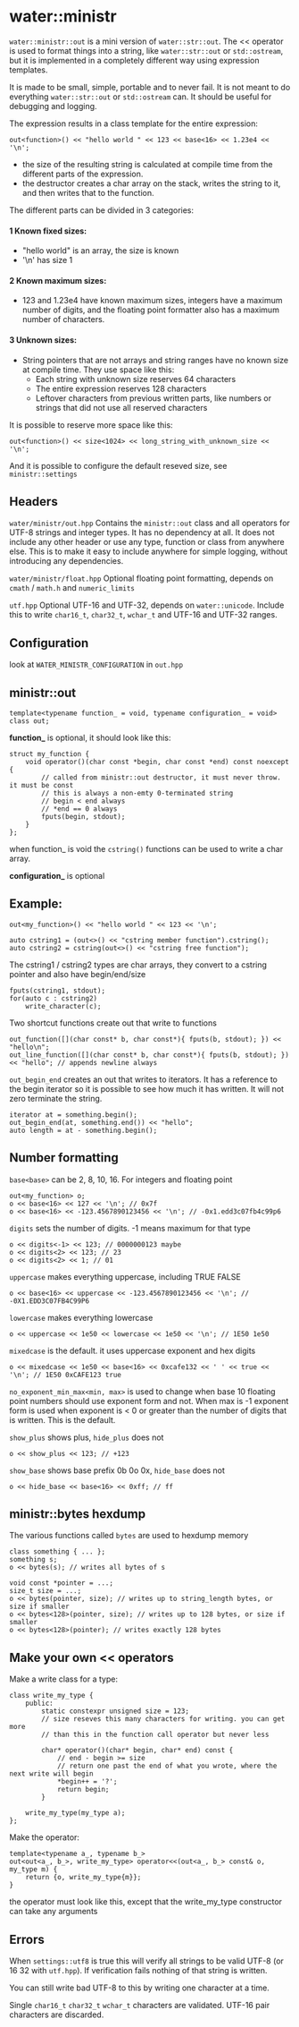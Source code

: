 # water::ministr

`water::ministr::out` is a mini version of `water::str::out`. The << operator is used to format things into a
string, like `water::str::out` or `std::ostream`, but it is implemented in a completely different way
using expression templates.

It is made to be small, simple, portable and to never fail. It is not meant to do
everything `water::str::out` or `std::ostream` can. It should be useful for debugging and logging.

The expression results in a class template for the entire expression:

    out<function>() << "hello world " << 123 << base<16> << 1.23e4 << '\n';

- the size of the resulting string is calculated at compile time from the different parts of the expression.
- the destructor creates a char array on the stack, writes the string to it, and then writes that to the function.

The different parts can be divided in 3 categories: 

#### 1 Known fixed sizes:

- "hello world" is an array, the size is known
- '\n' has size 1

#### 2 Known maximum sizes:

- 123 and 1.23e4 have known maximum sizes, integers have a maximum number of digits, and the
  floating point formatter also has a maximum number of characters.

#### 3 Unknown sizes:

- String pointers that are not arrays and string ranges have no known size at compile time.
  They use space like this:
  - Each string with unknown size reserves 64 characters
  - The entire expression reserves 128 characters
  - Leftover characters from previous written parts, like numbers or strings that did not use
    all reserved characters

It is possible to reserve more space like this:

    out<function>() << size<1024> << long_string_with_unknown_size << '\n';

And it is possible to configure the default reseved size, see `ministr::settings`

## Headers

`water/ministr/out.hpp`
Contains the `ministr::out` class and all operators for UTF-8 strings and integer types.
It has no dependency at all. It does not include any other header or use any type, function or class from anywhere else. This is to make it easy to include anywhere for simple logging, without introducing any dependencies.

`water/ministr/float.hpp`
Optional floating point formatting, depends on `cmath` / `math.h` and `numeric_limits`

`utf.hpp`
Optional UTF-16 and UTF-32, depends on `water::unicode`. Include this to write `char16_t`, `char32_t`, `wchar_t` and UTF-16 and UTF-32 ranges.

## Configuration

look at `WATER_MINISTR_CONFIGURATION` in `out.hpp`

## ministr::out

    template<typename function_ = void, typename configuration_ = void> class out;

**function_** is optional, it should look like this:

    struct my_function {
        void operator()(char const *begin, char const *end) const noexcept {
            // called from ministr::out destructor, it must never throw. it must be const
            // this is always a non-emty 0-terminated string
            // begin < end always
            // *end == 0 always
            fputs(begin, stdout);
        }
    };

when function_ is void the `cstring()` functions can be used to write a char array.

**configuration_** is optional

## Example:

    out<my_function>() << "hello world " << 123 << '\n';

    auto cstring1 = (out<>() << "cstring member function").cstring();
    auto cstring2 = cstring(out<>() << "cstring free function");

The cstring1 / cstring2 types are char arrays, they convert to a cstring
pointer and also have begin/end/size

    fputs(cstring1, stdout);
    for(auto c : cstring2)
        write_character(c);


Two shortcut functions create out that write to functions

    out_function([](char const* b, char const*){ fputs(b, stdout); }) << "hello\n";
    out_line_function([](char const* b, char const*){ fputs(b, stdout); }) << "hello"; // appends newline always


`out_begin_end` creates an out that writes to iterators. It has a reference to the begin iterator so
it is possible to see how much it has written. It will not zero terminate the string.

    iterator at = something.begin();
    out_begin_end(at, something.end()) << "hello";
    auto length = at - something.begin();


## Number formatting 

`base<base>` can be 2, 8, 10, 16. For integers and floating point

    out<my_function> o;
    o << base<16> << 127 << '\n'; // 0x7f
    o << base<16> << -123.4567890123456 << '\n'; // -0x1.edd3c07fb4c99p6

`digits` sets the number of digits. -1 means maximum for that type
    
    o << digits<-1> << 123; // 0000000123 maybe
    o << digits<2> << 123; // 23
    o << digits<2> << 1; // 01
    
`uppercase` makes everything uppercase, including TRUE FALSE

    o << base<16> << uppercase << -123.4567890123456 << '\n'; // -0X1.EDD3C07FB4C99P6
    
`lowercase` makes everything lowercase

    o << uppercase << 1e50 << lowercase << 1e50 << '\n'; // 1E50 1e50
    
`mixedcase` is the default. it uses uppercase exponent and hex digits
    
    o << mixedcase << 1e50 << base<16> << 0xcafe132 << ' ' << true << '\n'; // 1E50 0xCAFE123 true

`no_exponent_min_max<min, max>` is used to change when base 10 floating point numbers should use exponent form
and not. When max is -1 exponent form is used when exponent is < 0 or greater than the number of
digits that is written. This is the default.

`show_plus` shows plus, `hide_plus` does not

    o << show_plus << 123; // +123

`show_base` shows base prefix 0b 0o 0x, `hide_base` does not

    o << hide_base << base<16> << 0xff; // ff

## ministr::bytes hexdump 

The various functions called `bytes` are used to hexdump memory

    class something { ... };
    something s;
    o << bytes(s); // writes all bytes of s
    
    void const *pointer = ...;
    size_t size = ...;
    o << bytes(pointer, size); // writes up to string_length bytes, or size if smaller
    o << bytes<128>(pointer, size); // writes up to 128 bytes, or size if smaller
    o << bytes<128>(pointer); // writes exactly 128 bytes

## Make your own << operators 

Make a write class for a type:

    class write_my_type {
        public:
            static constexpr unsigned size = 123;
            // size reseves this many characters for writing. you can get more
            // than this in the function call operator but never less
        
            char* operator()(char* begin, char* end) const {
                // end - begin >= size
                // return one past the end of what you wrote, where the next write will begin
                *begin++ = '?';
                return begin;
            }
    
        write_my_type(my_type a);
    };
    
Make the operator:

    template<typename a_, typename b_>
    out<out<a_, b_>, write_my_type> operator<<(out<a_, b_> const& o, my_type m) {
        return {o, write_my_type{m}};
    }
    
the operator must look like this, except that the write_my_type constructor can take any arguments

## Errors

When `settings::utf8` is true this will verify all strings to be valid UTF-8 (or 16 32 with `utf.hpp`).
If verification fails nothing of that string is written.

You can still write bad UTF-8 to this by writing one character at a time.

Single `char16_t` `char32_t` `wchar_t` characters are validated. UTF-16 pair characters are discarded.
